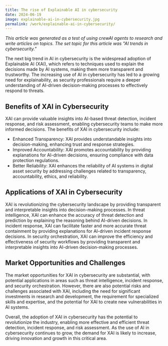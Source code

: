 ```yaml
---
title: The rise of Explainable AI in cybersecurity
date: 2024-06-19
image: explainable-ai-in-cybersecurity.jpg
permalink: /work/explainable-ai-in-cybersecurity/
---
```


*This article was generated as a test of using crewAI agents to research and write articles on topics. The set topic for this article was "AI trends in cybersecurity."*

The next big trend in AI in cybersecurity is the widespread adoption of Explainable AI (XAI), which refers to techniques used to explain the decisions made by AI systems, making them more transparent and trustworthy. The increasing use of AI in cybersecurity has led to a growing need for explainability, as security professionals require a deeper understanding of AI-driven decision-making processes to effectively respond to threats.

## Benefits of XAI in Cybersecurity

XAI can provide valuable insights into AI-based threat detection, incident response, and risk assessment, enabling cybersecurity teams to make more informed decisions. The benefits of XAI in cybersecurity include:

* Enhanced Transparency: XAI provides understandable insights into decision-making, enhancing trust and response strategies.
* Improved Accountability: XAI promotes accountability by providing explanations for AI-driven decisions, ensuring compliance with data protection regulations.
* Better Reliability: XAI enhances the reliability of AI systems in digital asset security by addressing challenges related to transparency, accountability, ethics, and reliability.

## Applications of XAI in Cybersecurity

XAI is revolutionizing the cybersecurity landscape by providing transparent and interpretable insights into decision-making processes. In threat intelligence, XAI can enhance the accuracy of threat detection and prediction by explaining the reasoning behind AI-driven decisions. In incident response, XAI can facilitate faster and more accurate threat containment by providing explanations for AI-driven incident response decisions. In security orchestration, XAI can improve the efficiency and effectiveness of security workflows by providing transparent and interpretable insights into AI-driven decision-making processes.

## Market Opportunities and Challenges

The market opportunities for XAI in cybersecurity are substantial, with potential applications in areas such as threat intelligence, incident response, and security orchestration. However, there are also potential risks and challenges associated with XAI, including the need for significant investments in research and development, the requirement for specialized skills and expertise, and the potential for XAI to create new vulnerabilities in AI systems.

Overall, the adoption of XAI in cybersecurity has the potential to revolutionize the industry, enabling more effective and efficient threat detection, incident response, and risk assessment. As the use of AI in cybersecurity continues to grow, the demand for XAI is likely to increase, driving innovation and growth in this critical area.
